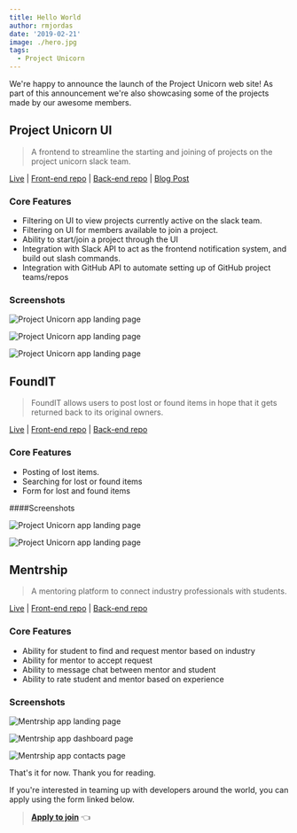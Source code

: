 ```yaml
---
title: Hello World
author: rmjordas
date: '2019-02-21'
image: ./hero.jpg
tags:
  - Project Unicorn
---
```


We're happy to announce the launch of the Project Unicorn web site! As part of
this announcement we're also showcasing some of the projects made by our awesome
members.

## Project Unicorn UI

> A frontend to streamline the starting and joining of projects on the project
> unicorn slack team.

[Live](https://projectunicorn.dev) |
[Front-end repo](https://github.com/projectUnic0rn/project-unicorn-ui) |
[Back-end repo](https://github.com/projectUnic0rn/project-unicorn-api) |
[Blog Post](/blog/project-unicorn-ui)

### Core Features

- Filtering on UI to view projects currently active on the slack team.
- Filtering on UI for members available to join a project.
- Ability to start/join a project through the UI
- Integration with Slack API to act as the frontend notification system, and build out slash commands.
- Integration with GitHub API to automate setting up of GitHub project teams/repos

### Screenshots

![Project Unicorn app landing page](./pup31.png)

![Project Unicorn app landing page](./pup32.png)

![Project Unicorn app landing page](./pup33.png)

## FoundIT

> FoundIT allows users to post lost or found items in hope that it gets returned
> back to its original owners.

[Live](https://foundit.herokuapp.com) |
[Front-end repo](https://github.com/projectunic0rn/foundit-ui) |
[Back-end repo](https://github.com/projectunic0rn/foundit-api)

### Core Features

- Posting of lost items.
- Searching for lost or found items
- Form for lost and found items

####Screenshots

![Project Unicorn app landing page](./pup21.png)

![Project Unicorn app landing page](./pup22.png)

## Mentrship

> A mentoring platform to connect industry professionals with students.

[Live](https://www.mentrship.com) |
[Front-end repo](https://github.com/projectunic0rn/mentorship-ui) |
[Back-end repo](https://github.com/projectunic0rn/mentorship-services)

### Core Features

- Ability for student to find and request mentor based on industry
- Ability for mentor to accept request
- Ability to message chat between mentor and student
- Ability to rate student and mentor based on experience

### Screenshots

![Mentrship app landing page](./pup11.png)

![Mentrship app dashboard page](./pup12.jpg)

![Mentrship app contacts page](./pup13.jpg)

That's it for now. Thank you for reading.

If you're interested in teaming up with developers around the world, you can
apply using the form linked below.

> [**Apply to join**](https://forms.gle/wPFAPmUSyALMbjhF7) 👈
